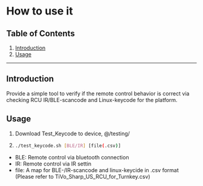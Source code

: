 # How to use it

## Table of Contents
1. [Introduction](#introduction)
2. [Usage](#usage)

---
## Introduction
Provide a simple tool to verify if the remote control behavior is correct via checking RCU IR/BLE-scancode and Linux-keycode for the platform.

## Usage
1. Download Test_Keycode to device, @/testing/
2. ```bash
   ./test_keycode.sh [BLE/IR] [file(.csv)]
* BLE: Remote control via bluetooth connection
* IR: Remote control via IR settin
* file: A map for BLE-/IR-scancode and linux-keycide in .csv format (Please refer to TiVo_Sharp_US_RCU_for_Turnkey.csv)
